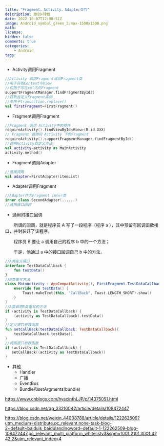 ```yaml
---
title: "Fragment，Activity，Adapter交互"
description: 原创+转载
date: 2022-10-07T12:08:51Z
image: Android_symbol_green_2.max-1500x1500.png
math: 
license: 
hidden: false
comments: true
categories:
    - Android
tags:
---
```



- Activity调用Fragment

```kotlin
//Activity 调用Fragment返回Fragment类
//用于获取Context与View
//仅限于写在xml内的Fragment
supportFragmentManager.findFragmentById()
//获取自定义Fragment实例
//多用于transaction.replace()
val firstFragment=FirstFragment()
```

- Fragment调用Fragment

```kotlin
//Fragment 调用 Activity中的控件
requireActivity().findViewById<View>(R.id.XXX)
// Fragment 调用同 Activity 下的Fragment
requireActivity().supportFragmentManager.findFragmentById()
//调用Activity自定义方法
val activity=activity as MainActivity
activity.method()
```

- Fragment调用Adapter

```kotlin
//直接调用
val adapter=FirstAdapter(itemList)
```

- Adapter调用Fragment

```kotlin
//Adapter作为Fragment inner类
inner class SecondAdapter(......)
//通用接口回调
```



- 通用的接口回调

　　所谓的回调，就是程序员 A 写了一段程序（程序 a ），其中预留有回调函数接口，并封装好了该程序。

　　程序员 B 要让 a 调用自己的程序 b 中的一个方法；

　　于是，他通过 a 中的接口回调自己 b 中的方法。

```kotlin
//A类定义接口
interface TestDataCallback {
    fun testData()
}
//B类重写方法
class MainActivity : AppCompatActivity(), FirstFragment.TestDataCallback {
    override fun testData() {
        Toast.makeText(this, "CallBack", Toast.LENGTH_SHORT).show()
    }
}
//A类调用B类重写的方法
if (activity is TestDataCallback) {
    (activity as TestDataCallback).testData()
}
//定义接口参数函数
fun setCallBack(testDataCallback: TestDataCallback){
    testDataCallback.testData()
}
//调用接口参数函数
if (activity is TestDataCallback) {
   setCallBack((activity as TestDataCallback))
}
```

- 其他
  - Handler
  - 广播
  - EventBus
  - Bundle和setArgments(bundle)

https://www.cnblogs.com/hyacinthLJP/p/14375051.html

https://blog.csdn.net/qq_33210042/article/details/108472447

https://blog.csdn.net/weixin_44008788/article/details/122262509?utm_medium=distribute.pc_relevant.none-task-blog-2~default~baidujs_baidulandingword~default-1-122262509-blog-108472447.pc_relevant_multi_platform_whitelistv3&spm=1001.2101.3001.4242.2&utm_relevant_index=4